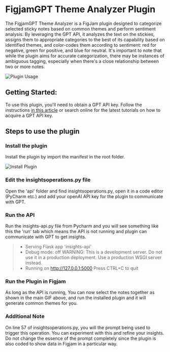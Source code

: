 # FigjamGPT Theme Analyzer Plugin

The FigjamGPT Theme Analyzer is a FigJam plugin designed to categorize selected sticky notes based on common themes and perform sentiment analysis. By leveraging the GPT API, it analyzes the text on the stickies, assigns them to appropriate categories to the best of its capability based on identified themes, and color-codes them according to sentiment: red for negative, green for positive, and blue for neutral. It's important to note that while the plugin aims for accurate categorization, there may be instances of ambiguous tagging, especially when there's a close relationship between two or more notes.

![Plugin Usage](/readme-media/gpt-insights.gif)

## Getting Started:
To use this plugin, you'll need to obtain a GPT API key. Follow the instructions [in this article](https://medium.com/@pawan329/how-to-generate-chat-gpt-api-key-daace2acc032) or search online for the latest tutorials on how to acquire a GPT API key.

## Steps to use the plugin

### Install the plugin

Install the plugin by import the manifest in the root folder.

![Install Plugin](/readme-media/install-plugin.gif)

### Edit the insightsoperations.py file

Open the 'api' folder and find insightsoperations.py, open it in a code editor (PyCharm etc.) and add your openAI API key for the plugin to communicate with GPT.

### Run the API 
Run the insights-api.py file from Pycharm and you will see something like this the 'run' tab which means the API is not running and plugin can communicate with GPT to
get insights.

> * Serving Flask app 'insights-api'
> * Debug mode: off
> WARNING: This is a development server. Do not use it in a production deployment. Use a production WSGI server instead.
> * Running on http://127.0.0.1:5000
> Press CTRL+C to quit

### Run the Plugin in Figjam
As long as the API is running, You can now select the notes together as shown in the main GIF above, and run the installed plugin and it will generate common themes for you.

### Additional Note
On line 57 of insightsoperations.py, you will the prompt being used to trigger this operation. You can experiment with this and refine your insights. Do not change the
essence of the prompt completely since the plugin is also coded to show data in Figjam in a particular way.

